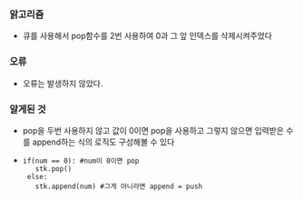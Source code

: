 ### 앍고리즘
 - 큐를 사용해서 pop함수를 2번 사용하여 0과 그 앞 인덱스를 삭제시켜주었다

### 오류
 - 오류는 발생하지 않았다.

### 알게된 것
 - pop을 두번 사용하지 않고 값이 0이면 pop을 사용하고 그렇지 않으면 입력받은 수를 append하는 식의 로직도 구성해볼 수 있다
 -     if(num == 0): #num이 0이면 pop
          stk.pop()
        else:
          stk.append(num) #그게 아니라면 append = push

